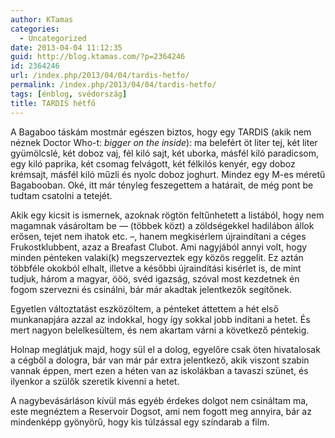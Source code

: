 ```yaml
---
author: KTamas
categories:
  - Uncategorized
date: 2013-04-04 11:12:35
guid: http://blog.ktamas.com/?p=2364246
id: 2364246
url: /index.php/2013/04/04/tardis-hetfo/
permalink: /index.php/2013/04/04/tardis-hetfo/
tags: [énblog, svédország]
title: TARDIS hétfő
---
```


A Bagaboo táskám mostmár egészen biztos, hogy egy TARDIS (akik nem néznek Doctor Who-t: _bigger on the inside_): ma belefért öt liter tej, két liter gyümölcslé, két doboz vaj, fél kiló sajt, két uborka, másfél kiló paradicsom, egy kiló paprika, két csomag felvágott, két félkilós kenyér, egy doboz krémsajt, másfél kiló műzli és nyolc doboz joghurt. Mindez egy M-es méretű Bagabooban. Oké, itt már tényleg feszegettem a határait, de még pont be tudtam csatolni a tetejét.

Akik egy kicsit is ismernek, azoknak rögtön feltűnhetett a listából, hogy nem magamnak vásároltam be &#8212; (többek közt) a zöldségekkel hadilábon állok erősen, tejet nem ihatok etc. &#8211;, hanem megkisérlem újraindítani a céges Frukostklubbent, azaz a Breafast Clubot. Ami nagyjából annyi volt, hogy minden pénteken valaki(k) megszerveztek egy közös reggelit. Ez aztán többféle okokból elhalt, illetve a későbbi újraindítási kisérlet is, de mint tudjuk, három a magyar, ööö, svéd igazság, szóval most kezdetnek én fogom szervezni és csinálni, bár már akadtak jelentkezők segítőnek.

Egyetlen változtatást eszközöltem, a pénteket áttettem a hét első munkanapjára azzal az indokkal, hogy így sokkal jobb indítani a hetet. És mert nagyon belelkesültem, és nem akartam várni a következő péntekig.

Holnap meglátjuk majd, hogy sül el a dolog, egyelőre csak öten hivatalosak a cégből a dologra, bár van már pár extra jelentkező, akik viszont szabin vannak éppen, mert ezen a héten van az iskolákban a tavaszi szünet, és ilyenkor a szülők szeretik kivenni a hetet.

A nagybevásárláson kívül más egyéb érdekes dolgot nem csináltam ma, este megnéztem a Reservoir Dogsot, ami nem fogott meg annyira, bár az mindenképp gyönyörű, hogy kis túlzással egy színdarab a film.
